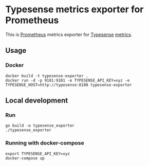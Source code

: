 # Typesense metrics exporter for Prometheus
This is [Prometheus](https://prometheus.io/) metrics exporter for [Typesense](https://typesense.org) 
[metrics](https://typesense.org/docs/0.23.1/api/cluster-operations.html#cluster-metrics).

## Usage

### Docker

```
docker build -t typesense-exporter .
docker run -d -p 9101:9101 -e TYPESENSE_API_KEY=xyz -e TYPESENSE_HOST=http://typesense:8108 typesense-exporter
```

## Local development

### Run

```
go build -o typesense_exporter
./typesense_exporter
```

### Running with docker-compose
    
```
export TYPESENSE_API_KEY=xyz
docker-compose up
```